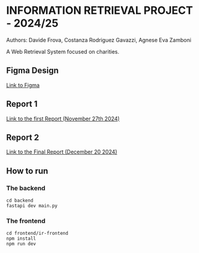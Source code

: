 # INFORMATION RETRIEVAL PROJECT - 2024/25

Authors: Davide Frova, Costanza Rodriguez Gavazzi, Agnese Eva Zamboni

A Web Retrieval System focused on charities.

## Figma Design

[Link to Figma](https://www.figma.com/design/cIomGdfqvtm6iplAUcsfST/inf-retrieval?node-id=0-1&t=fhVbncGAEw7VeMYK-1)

## Report 1

[Link to the first Report (November 27th 2024)](./documents/mid-report/template.pdf)

## Report 2

[Link to the Final Report (December 20 2024)](./documents/mid-report/template.pdf)

## How to run

### The backend

```
cd backend
fastapi dev main.py
```

### The frontend

```
cd frontend/ir-frontend
npm install
npm run dev
```


